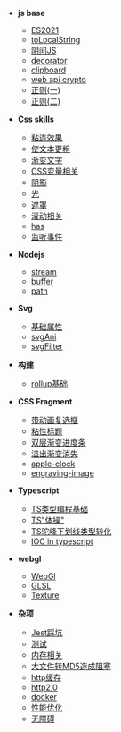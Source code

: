 <!-- docs/_sidebar.md -->
+ **js base**
  - [ES2021](./ecmascript/es2021.md)
  - [toLocalString](./base/toLocalString.md)
  - [阴间JS](./base/阴间js.md)
  - [decorator](./base/decorator.md)
  - [clipboard](./base/copy2Clipboard.md)
  - [web api crypto](./base/web-crypto-api.md)
  - [正则(一)](./base/regex-base.md)
  - [正则(二)](./base/regex-position.md)
+ **Css skills**
  - [粘连效果](cssSkills/gooey-effect.md)
  - [使文本更粗](cssSkills/makeFontBolder.md)
  - [渐变文字](cssSkills/渐变文字.md)
  - [CSS变量相关](cssSkills/variable&property.md)
  - [阴影](cssSkills/boxShadow.md)
  - [光](cssSkills/light.md)
  - [遮罩](cssSkills/mask.md)
  - [滚动相关](cssSkills/滚动相关css属性.md)
  - [has](cssSkills/has伪类.md)
  - [监听事件](cssSkills/css事件监听.md)
+ **Nodejs**
  - [stream](nodejs/nodejs-stream.md)
  - [buffer](nodejs/nodejs-buffer.md)
  - [path](nodejs/nodejs-path.md)
+ **Svg**
  - [基础属性](svg/svg.md)
  - [svgAni](svg/svgAni.md)
  - [svgFilter](svg/svgFilter.md)

+ **构建**
  - [rollup基础](engineer/rollup.md)
+ **CSS Fragment**
  - [带动画复选框](cssFragment/checkbox.md)
  - [粘性标题](cssFragment/stickyTitle.md)
  - [双层渐变进度条](cssFragment/gradientProgress.md)
  - [溢出渐变消失](cssFragment/overflowDisappear.md)
  - [apple-clock](cssFragment/apple-clock.md)
  - [engraving-image](cssFragment/engraving-image.md)
+ **Typescript**
  - [TS类型编程基础](typescript/tsBaseGym.md)
  - [TS"体操"](typescript/tsGymnastics.md)
  - [TS驼峰下划线类型转化](typescript/tsHump2Underline.md)
  - [IOC in typescript](typescript/typescriptIOC.md)
+ **webgl**
  - [WebGl](webgl/webgl.md)
  - [GLSL](webgl/GLSL.md)
  - [Texture](webgl/texture.md)
+ **杂项**
  - [Jest踩坑](./test/jest.md)
  - [测试](./test/unit-test.md)
  - [内存相关](./base/内存相关.md)
  - [大文件转MD5造成阻塞](others/largeFile2md5BlockDom.md)
  - [http缓存](./base/http缓存.md)
  - [http2.0](./base/http2.0.md)
  - [docker](./others/docker.md)
  - [性能优化](./base/性能优化.md)
  - [无障碍](./others/无障碍.md)

